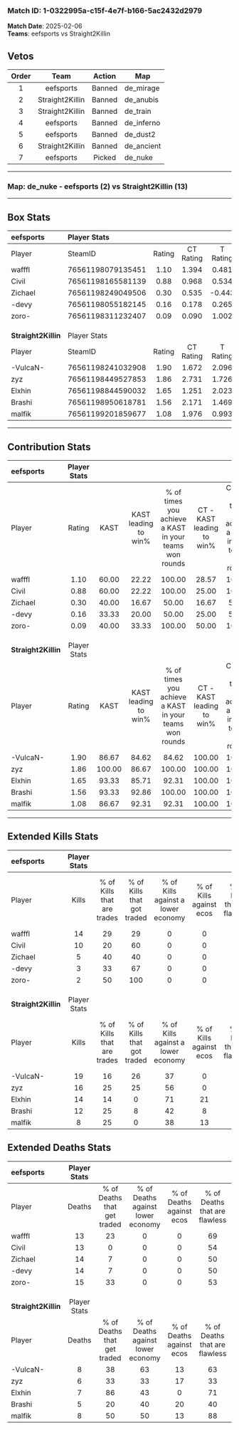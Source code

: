 ### Match ID: 1-0322995a-c15f-4e7f-b166-5ac2432d2979  
**Match Date**: 2025-02-06  
**Teams**: eefsports vs Straight2Killin  

## Vetos  

| Order | Team | Action | Map |
| :---: | :--: | :----: | --- |
| 1 | eefsports | Banned | de_mirage |
| 2 | Straight2Killin | Banned | de_anubis |
| 3 | Straight2Killin | Banned | de_train |
| 4 | eefsports | Banned | de_inferno |
| 5 | eefsports | Banned | de_dust2 |
| 6 | Straight2Killin | Banned | de_ancient |
| 7 | eefsports | Picked | de_nuke |

---  

### **Map**: de_nuke - eefsports (2) vs Straight2Killin (13)  
---  

## Box Stats  

| **eefsports**       | Player Stats      |        |           |          |        |       |       |         |        |      |     |
| :- | :- | :-: | :-: | :-: | :-: | :-: | :-: | :-: | :-: | :-: | :-: |
| Player              | SteamID           | Rating | CT Rating | T Rating |  KAST  |  ADR  | Kills | Assists | Deaths | K/D  | HS% |
| wafffl              | 76561198079135451 |  1.10  |   1.394   |  0.481   | 60.00  | 77.3  |  14   |    2    |   13   | 1.08 | 42  |
| Civil               | 76561198165581139 |  0.88  |   0.968   |  0.534   | 60.00  | 81.4  |  10   |    1    |   13   | 0.77 | 40  |
| Zichael             | 76561198249049506 |  0.30  |   0.535   |  -0.443  | 40.00  | 47.9  |   5   |    1    |   14   | 0.36 | 20  |
| -devy               | 76561198055182145 |  0.16  |   0.178   |  0.265   | 33.33  | 51.5  |   3   |    2    |   14   | 0.21 |  0  |
| zoro-               | 76561198311232407 |  0.09  |   0.090   |  1.002   | 40.00  | 39.3  |   2   |    5    |   15   | 0.13 | 50  |
|                     |                   |        |           |          |        |       |       |         |        |      |     |
|                     |                   |        |           |          |        |       |       |         |        |      |     |
|                     |                   |        |           |          |        |       |       |         |        |      |     |
| **Straight2Killin** | Player Stats      |        |           |          |        |       |       |         |        |      |     |
| Player              | SteamID           | Rating | CT Rating | T Rating |  KAST  |  ADR  | Kills | Assists | Deaths | K/D  | HS% |
| -VulcaN-            | 76561198241032908 |  1.90  |   1.672   |  2.096   | 86.67  | 120.7 |  19   |    2    |   8    | 2.38 | 52  |
| zyz                 | 76561198449527853 |  1.86  |   2.731   |  1.726   | 100.00 | 105.0 |  16   |    3    |   6    | 2.67 | 43  |
| Elxhin              | 76561198844590032 |  1.65  |   1.251   |  2.023   | 93.33  | 102.0 |  14   |    4    |   7    | 2.00 | 50  |
| Brashi              | 76561198950618781 |  1.56  |   2.171   |  1.469   | 93.33  | 85.3  |  12   |    4    |   5    | 2.40 | 58  |
| malfik              | 76561199201859677 |  1.08  |   1.976   |  0.993   | 86.67  | 60.1  |   8   |    3    |   8    | 1.00 | 50  |
---  

## Contribution Stats  

| **eefsports**       | Player Stats |        |                      |                                                        |                           |                                                             |                          |                                                            |
| :- | :-: | :-: | :-: | :-: | :-: | :-: | :-: | :-: |
| Player              |    Rating    |  KAST  | KAST leading to win% | % of times you achieve a KAST in your teams won rounds | CT - KAST leading to win% | CT - % of times you achieve a KAST in your teams won rounds | T - KAST leading to win% | T - % of times you achieve a KAST in your teams won rounds |
| wafffl              |     1.10     | 60.00  |        22.22         |                         100.00                         |           28.57           |                           100.00                            |           0.00           |                            0.00                            |
| Civil               |     0.88     | 60.00  |        22.22         |                         100.00                         |           25.00           |                           100.00                            |           0.00           |                            0.00                            |
| Zichael             |     0.30     | 40.00  |        16.67         |                         50.00                          |           16.67           |                            50.00                            |           0.00           |                            0.00                            |
| -devy               |     0.16     | 33.33  |        20.00         |                         50.00                          |           25.00           |                            50.00                            |           0.00           |                            0.00                            |
| zoro-               |     0.09     | 40.00  |        33.33         |                         100.00                         |           50.00           |                           100.00                            |           0.00           |                            0.00                            |
|                     |              |        |                      |                                                        |                           |                                                             |                          |                                                            |
|                     |              |        |                      |                                                        |                           |                                                             |                          |                                                            |
|                     |              |        |                      |                                                        |                           |                                                             |                          |                                                            |
| **Straight2Killin** | Player Stats |        |                      |                                                        |                           |                                                             |                          |                                                            |
| Player              |    Rating    |  KAST  | KAST leading to win% | % of times you achieve a KAST in your teams won rounds | CT - KAST leading to win% | CT - % of times you achieve a KAST in your teams won rounds | T - KAST leading to win% | T - % of times you achieve a KAST in your teams won rounds |
| -VulcaN-            |     1.90     | 86.67  |        84.62         |                         84.62                          |          100.00           |                           100.00                            |          80.00           |                           80.00                            |
| zyz                 |     1.86     | 100.00 |        86.67         |                         100.00                         |          100.00           |                           100.00                            |          83.33           |                           100.00                           |
| Elxhin              |     1.65     | 93.33  |        85.71         |                         92.31                          |          100.00           |                           100.00                            |          81.82           |                           90.00                            |
| Brashi              |     1.56     | 93.33  |        92.86         |                         100.00                         |          100.00           |                           100.00                            |          90.91           |                           100.00                           |
| malfik              |     1.08     | 86.67  |        92.31         |                         92.31                          |          100.00           |                           100.00                            |          90.00           |                           90.00                            |
---  

## Extended Kills Stats  

| **eefsports**       | Player Stats |                            |                            |                                    |                         |                              |                                 |                                       |                    |           |
| :- | :-: | :-: | :-: | :-: | :-: | :-: | :-: | :-: | :-: | :-: |
| Player              |    Kills     | % of Kills that are trades | % of Kills that got traded | % of Kills against a lower economy | % of Kills against ecos | % of Kills that are flawless | % of Kills that are close duels | % of Kills that are assisted by flash | Pistol Round Kills | AWP Kills |
| wafffl              |      14      |             29             |             29             |                 0                  |            0            |              57              |                0                |                   0                   |         0          |     2     |
| Civil               |      10      |             20             |             60             |                 0                  |            0            |              60              |                0                |                   0                   |         0          |     1     |
| Zichael             |      5       |             40             |             40             |                 0                  |            0            |              80              |                0                |                   0                   |         0          |     0     |
| -devy               |      3       |             33             |             67             |                 0                  |            0            |              33              |                0                |                   0                   |         0          |     0     |
| zoro-               |      2       |             50             |            100             |                 0                  |            0            |              50              |                0                |                   0                   |         0          |     0     |
|                     |              |                            |                            |                                    |                         |                              |                                 |                                       |                    |           |
|                     |              |                            |                            |                                    |                         |                              |                                 |                                       |                    |           |
|                     |              |                            |                            |                                    |                         |                              |                                 |                                       |                    |           |
| **Straight2Killin** | Player Stats |                            |                            |                                    |                         |                              |                                 |                                       |                    |           |
| Player              |    Kills     | % of Kills that are trades | % of Kills that got traded | % of Kills against a lower economy | % of Kills against ecos | % of Kills that are flawless | % of Kills that are close duels | % of Kills that are assisted by flash | Pistol Round Kills | AWP Kills |
| -VulcaN-            |      19      |             16             |             26             |                 37                 |            0            |              63              |               16                |                   0                   |         0          |     3     |
| zyz                 |      16      |             25             |             25             |                 56                 |            0            |              50              |               13                |                   0                   |         0          |     1     |
| Elxhin              |      14      |             14             |             0              |                 71                 |           21            |              57              |               14                |                   0                   |         0          |     0     |
| Brashi              |      12      |             25             |             8              |                 42                 |            8            |              42              |                8                |                   0                   |         0          |     2     |
| malfik              |      8       |             25             |             0              |                 38                 |           13            |              63              |               25                |                  13                   |         0          |     4     |
## Extended Deaths Stats  

| **eefsports**       | Player Stats |                             |                                   |                          |                               |                            |                           |               |
| :- | :-: | :-: | :-: | :-: | :-: | :-: | :-: | :-: |
| Player              |    Deaths    | % of Deaths that get traded | % of Deaths against lower economy | % of Deaths against ecos | % of Deaths that are flawless | % of Deaths that are close | % of Deaths while blinded | Deaths to AWP |
| wafffl              |      13      |             23              |                 0                 |            0             |              69               |             15             |             0             |       0       |
| Civil               |      13      |              0              |                 0                 |            0             |              54               |             15             |             0             |       0       |
| Zichael             |      14      |              7              |                 0                 |            0             |              50               |             7              |             7             |       0       |
| -devy               |      14      |              7              |                 0                 |            0             |              50               |             21             |             0             |       0       |
| zoro-               |      15      |             33              |                 0                 |            0             |              53               |             13             |             0             |       0       |
|                     |              |                             |                                   |                          |                               |                            |                           |               |
|                     |              |                             |                                   |                          |                               |                            |                           |               |
|                     |              |                             |                                   |                          |                               |                            |                           |               |
| **Straight2Killin** | Player Stats |                             |                                   |                          |                               |                            |                           |               |
| Player              |    Deaths    | % of Deaths that get traded | % of Deaths against lower economy | % of Deaths against ecos | % of Deaths that are flawless | % of Deaths that are close | % of Deaths while blinded | Deaths to AWP |
| -VulcaN-            |      8       |             38              |                63                 |            13            |              63               |             0              |             0             |       0       |
| zyz                 |      6       |             33              |                33                 |            17            |              33               |             0              |             0             |       0       |
| Elxhin              |      7       |             86              |                43                 |            0             |              71               |             0              |             0             |       0       |
| Brashi              |      5       |             20              |                40                 |            20            |              40               |             0              |             0             |       0       |
| malfik              |      8       |             50              |                50                 |            13            |              88               |             0              |             0             |       0       |
